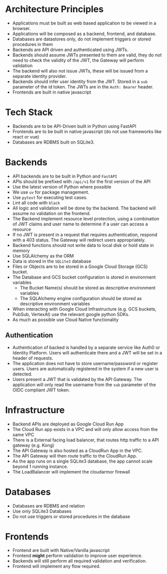 # Architecture Principles

  * Applications must be built as web based application to be viewed in a browser. 
  * Applications will be composed as a backend, frontend, and database.
  * Databases are datastores only, do not implement triggers or stored procedures in them
  * Backends are API driven and authenticated using JWTs.
  * Backends should assume JWTs presented to them are valid, they do not need to check the validity of the JWT, the Gateway will perform validation
  * The backend will also not issue JWTs, these will be issued from a separate identity provider.
  * Backends should infer user identity from the JWT. Stored in a `sub` parameter of the id token. The JWTs are in the `Auth: Bearer` header.
  * Frontends are built in native javascript

# Tech Stack

  * Backends are to be API-Driven built in Python using FastAPI
  * Frontends are to be built in native javascript (do not use frameworks like react or vue)
  * Databases are RDBMS built on SQLite3.

# Backends

  * API backends are to be built in Python and `FastAPI`
  * APIs should be prefixed with `/api/v1` for the first version of the API
  * Use the latest version of Python where possible
  * We use `uv` for package management.
  * Use `pytest` for executing test cases.
  * Lint all code with `black`
  * All logic and validation will be done by the backend. The backend will assume no validation on the frontend.
  * The Backend implement resource level protection, using a combination of JWT claims and user name to determine if a user can access a resource
  * If no JWT is present in a request that requires authentication, respond with a 403 status. The Gateway will redirect users appropriately.
  * Backend functions should not write data to local disk or hold state in memory
  * Use SQLAlchemy as the ORM
  * Data is stored in the `SQLite3` database
  * Files or Objects are to be stored in a Google Cloud Storage (GCS) bucket.
  * The Database and GCS bucket configuration is stored in environment variables
      * The Bucket Name(s) should be stored as descriptive environment variables
      * The SQLAlchemy engine configuration should be stored as descriptive environment variables
  * When interacting with Google Cloud Infrastructure (e.g. GCS buckets, PubSub, VertexAI) use the relevant google python SDKs.
  * As much as possible use Cloud Native functionality

## Authentication

  * Authentication of backed is handled by a separate service like Auth0 or Identity Platform. Users will authenticate there and a JWT will be set in a header of requests.
  * The application does not have to store username/password or register users. Users are automatically registered in the system if a new user is detected.
  * Users present a JWT that is validated by the API Gateway. The application will only read the username from the `sub` parameter of the OIDC compliant JWT token.
  

# Infrastructure

  * Backend APIs are deployed as Google Cloud Run App
  * The Cloud Run app exists in a VPC and will only allow access from the same VPC
  * There is a External facing load balancer, that routes http traffic to a API gateway (e.g. Kong)
  * The API Gateway is also hosted as a CloudRun App in the VPC. 
  * The API Gateway will then route traffic to the CloudRun App.
  * As the app runs on a single SQLite3 database, the app cannot scale beyond 1 running instance.
  * The LoadBalancer will implement the cloudarmor firewall

# Databases

  * Databases are RDBMS and relation
  * Use only SQLite3 Databases
  * Do not use triggers or stored procedures in the database

# Frontends

  * Frontend are built with Native/Vanilla javascript
  * Frontend **might** perform validation to improve user experience.
  * Backends will still perform all required validation and verification.
  * Frontend will implement any flow required.





